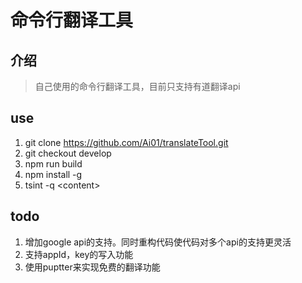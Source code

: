 # 命令行翻译工具

## 介绍

> 自己使用的命令行翻译工具，目前只支持有道翻译api

## use

1. git clone https://github.com/Ai01/translateTool.git
2. git checkout develop
3. npm run build
4. npm install -g 
5. tsint -q \<content>

## todo

1. 增加google api的支持。同时重构代码使代码对多个api的支持更灵活
2. 支持appId，key的写入功能
2. 使用puptter来实现免费的翻译功能


